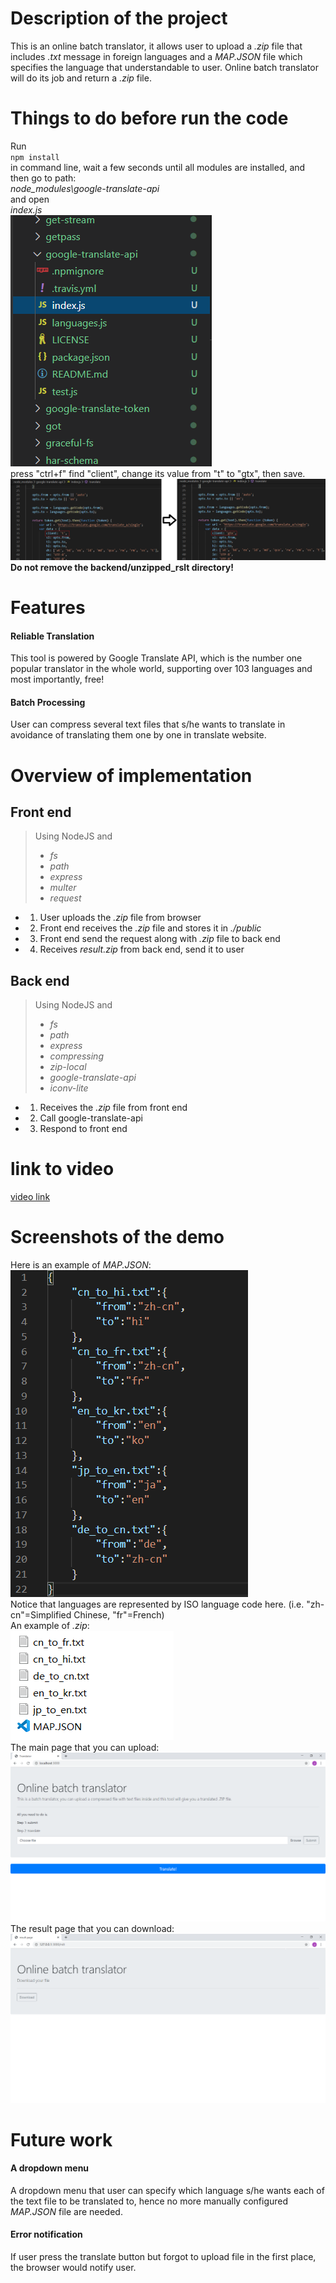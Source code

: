 # Description of the project
This is an online batch translator, it allows user to upload a *.zip* file that includes *.txt* message in foreign languages and a *MAP.JSON* file which specifies the language that understandable to user. Online batch translator will do its job and return a *.zip* file.  
# Things to do before run the code
Run  
`npm install`  
in command line, wait a few seconds until all modules are installed, and then go to path:  
*node_modules\google-translate-api*  
and open  
*index.js*  
![index.js](index.png)  
press "ctrl+f" find "client", change its value from "t" to "gtx", then save.  
!["t" to "gtx"](ttogtx.png)  
**Do not remove the backend/unzipped_rslt directory!**
# Features
#### Reliable Translation
This tool is powered by Google Translate API, which is the number one popular translator in the whole world, supporting over 103 languages and most importantly, free!
#### Batch Processing
User can compress several text files that s/he wants to translate in avoidance of translating them one by one in translate website.
# Overview of implementation
## Front end
>Using NodeJS and  
> * *fs*
> * *path*
> * *express*
> * *multer* 
> * *request*  
* 1. User uploads the *.zip* file from browser
* 2. Front end receives the *.zip* file and stores it in *./public*
* 3. Front end send the request along with *.zip* file to back end
* 4. Receives *result.zip* from back end, send it to user
## Back end
>Using NodeJS and  
> * *fs*
> * *path*
> * *express*
> * *compressing*
> * *zip-local*
> * *google-translate-api*
> * *iconv-lite*  
* 1. Receives the *.zip* file from front end
* 2. Call google-translate-api
* 3. Respond to front end
# link to video
[video link](https://youtu.be/Y8fFQSEkSaY)
# Screenshots of the demo
Here is an example of *MAP.JSON*:  
![MAP.JSON](JSON.png)  
Notice that languages are represented by ISO language code here. (i.e. "zh-cn"=Simplified Chinese, "fr"=French)  
An example of *.zip*:  
![.zip](demozip.png)  
The main page that you can upload:  
![main page](mainpage.png)  
The result page that you can download:  
![result page](rsltpage.png)  
# Future work
#### A dropdown menu
A dropdown menu that user can specify which language s/he wants each of the text file to be translated to, hence no more manually configured *MAP.JSON* file are needed.
#### Error notification
If user press the translate button but forgot to upload file in the first place, the browser would notify user.